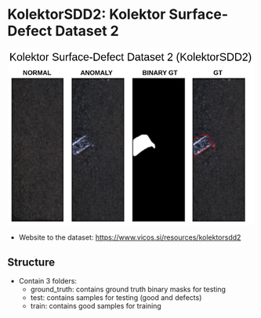 # KolektorSDD2: Kolektor Surface-Defect Dataset 2

<img src="images/KolektorSDD2.png"/>

- Website to the dataset: https://www.vicos.si/resources/kolektorsdd2

## Structure
- Contain 3 folders:
  - ground_truth: contains ground truth binary masks for testing
  - test: contains samples for testing (good and defects)
  - train: contains good samples for training